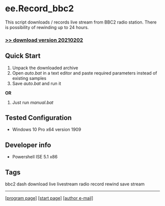 # ee.Record_bbc2

This script downloads / records live stream from BBC2 radio station. There is possibility of rewinding up to 24 hours.

### [>> download version 20210202](https://github.com/rytsikau/ee.record_bbc2/releases/download/20210202/ee.record_bbc2_20210202.zip)



## Quick Start

1. Unpack the downloaded archive
2. Open *auto.bat* in a text editor and paste required parameters instead of existing samples
3. Save *auto.bat* and run it

**OR**

1. Just run *manual.bat*



## Tested Configuration

* Windows 10 Pro x64 version 1909



## Developer info

* Powershell ISE 5.1 x86



## Tags

bbc2 dash download live livestream radio record rewind save stream

---
[[program page]](https://rytsikau.github.io/ee.Record_bbc2) [[start page]](https://rytsikau.github.io) [[author e-mail]](mailto:y.rytsikau@gmail.com)
